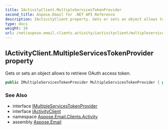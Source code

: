 ```yaml
---
title: IActivityClient.MultipleServicesTokenProvider
second_title: Aspose.Email for .NET API Reference
description: IActivityClient property. Gets or sets an object allows to retrieve OAuth access token
type: docs
weight: 10
url: /net/aspose.email.clients.activity/iactivityclient/multipleservicestokenprovider/
---
```

## IActivityClient.MultipleServicesTokenProvider property

Gets or sets an object allows to retrieve OAuth access token.

```csharp
public IMultipleServicesTokenProvider MultipleServicesTokenProvider { get; set; }
```

### See Also

* interface [IMultipleServicesTokenProvider](../../../aspose.email.clients/imultipleservicestokenprovider/)
* interface [IActivityClient](../)
* namespace [Aspose.Email.Clients.Activity](../../iactivityclient/)
* assembly [Aspose.Email](../../../)


